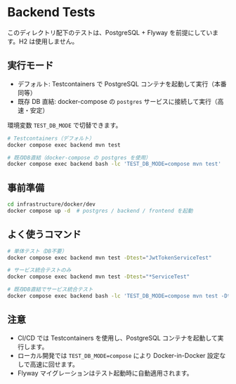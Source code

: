 # Backend Tests

このディレクトリ配下のテストは、PostgreSQL + Flyway を前提にしています。H2 は使用しません。

## 実行モード

- デフォルト: Testcontainers で PostgreSQL コンテナを起動して実行（本番同等）
- 既存 DB 直結: docker-compose の `postgres` サービスに接続して実行（高速・安定）

環境変数 `TEST_DB_MODE` で切替できます。

```bash
# Testcontainers（デフォルト）
docker compose exec backend mvn test

# 既存DB直結（docker-compose の postgres を使用）
docker compose exec backend bash -lc 'TEST_DB_MODE=compose mvn test'
```

## 事前準備

```bash
cd infrastructure/docker/dev
docker compose up -d  # postgres / backend / frontend を起動
```

## よく使うコマンド

```bash
# 単体テスト（DB不要）
docker compose exec backend mvn test -Dtest="JwtTokenServiceTest"

# サービス統合テストのみ
docker compose exec backend mvn test -Dtest="*ServiceTest"

# 既存DB直結でサービス統合テスト
docker compose exec backend bash -lc 'TEST_DB_MODE=compose mvn test -Dtest="*ServiceTest"'
```

## 注意

- CI/CD では Testcontainers を使用し、PostgreSQL コンテナを起動して実行します。
- ローカル開発では `TEST_DB_MODE=compose` により Docker-in-Docker 設定なしで高速に回せます。
- Flyway マイグレーションはテスト起動時に自動適用されます。
